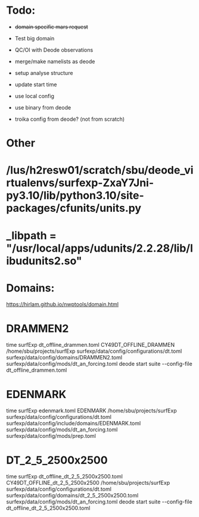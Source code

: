 

# Todo: 
- ~~domain specific mars request~~
- Test big domain
- QC/OI with Deode observations
- merge/make namelists as deode
- setup analyse structure
- update start time
- use local config
- use binary from deode

- troika config from deode? (not from scratch)

# Other
# /lus/h2resw01/scratch/sbu/deode_virtualenvs/surfexp-ZxaY7Jni-py3.10/lib/python3.10/site-packages/cfunits/units.py
# _libpath = "/usr/local/apps/udunits/2.2.28/lib/libudunits2.so"


# Domains:
https://hirlam.github.io/nwptools/domain.html


# DRAMMEN2
time surfExp dt_offline_drammen.toml CY49DT_OFFLINE_DRAMMEN /home/sbu/projects/surfExp surfexp/data/config/configurations/dt.toml surfexp/data/config/domains/DRAMMEN2.toml surfexp/data/config/mods/dt_an_forcing.toml
deode start suite --config-file dt_offline_drammen.toml

# EDENMARK
time surfExp edenmark.toml EDENMARK /home/sbu/projects/surfExp surfexp/data/config/configurations/dt.toml surfexp/data/config/include/domains/EDENMARK.toml surfexp/data/config/mods/dt_an_forcing.toml surfexp/data/config/mods/prep.toml 


# DT_2_5_2500x2500
time surfExp dt_offline_dt_2_5_2500x2500.toml CY49DT_OFFLINE_dt_2_5_2500x2500 /home/sbu/projects/surfExp surfexp/data/config/configurations/dt.toml surfexp/data/config/domains/dt_2_5_2500x2500.toml surfexp/data/config/mods/dt_an_forcing.toml
deode start suite --config-file dt_offline_dt_2_5_2500x2500.toml
